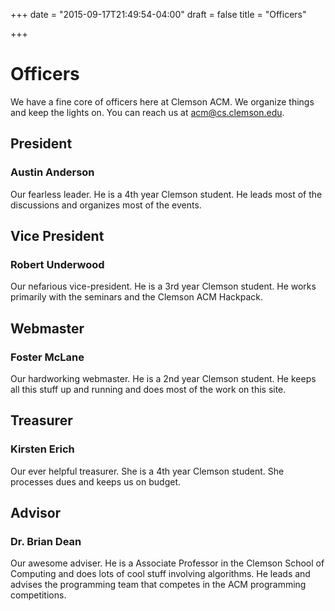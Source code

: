+++
date = "2015-09-17T21:49:54-04:00"
draft = false
title = "Officers"

+++

Officers
========

We have a fine core of officers here at Clemson ACM. We organize things and keep the lights on. You can reach us at <acm@cs.clemson.edu>.

President
---------

### Austin Anderson

Our fearless leader. He is a 4th year Clemson student. He leads most of the discussions and organizes most of the events.

Vice President
--------------

### Robert Underwood

Our nefarious vice-president. He is a 3rd year Clemson student. He works primarily with the seminars and the Clemson ACM Hackpack.


Webmaster
---------

### Foster McLane

Our hardworking webmaster. He is a 2nd year Clemson student. He keeps all this stuff up and running and does most of the work on this site.

Treasurer
---------

### Kirsten Erich

Our ever helpful treasurer. She is a 4th year Clemson student. She processes dues and keeps us on budget.

Advisor
-------

### Dr. Brian Dean

Our awesome adviser. He is a Associate Professor in the Clemson School of Computing and does lots of cool stuff involving algorithms. He leads and advises the programming team that competes in the ACM programming competitions.
